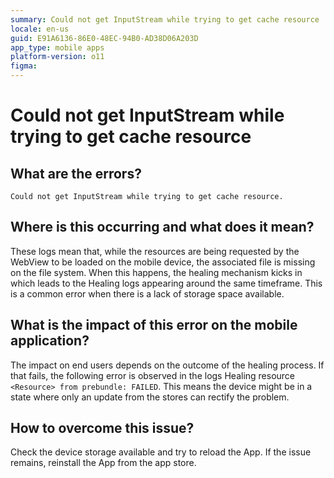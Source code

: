 ```yaml
---
summary: Could not get InputStream while trying to get cache resource 
locale: en-us
guid: E91A6136-86E0-48EC-94B0-AD38D06A203D
app_type: mobile apps
platform-version: o11
figma:
---
```


# Could not get InputStream while trying to get cache resource  

## What are the errors?

``Could not get InputStream while trying to get cache resource.``

## Where is this occurring and what does it mean?

These logs mean that, while the resources are being requested by the WebView to be loaded on the mobile device, the associated file is missing on the file system. When this happens, the healing mechanism kicks in which leads to the Healing logs appearing around the same timeframe. This is a common error when there is a lack of storage space available.

## What is the impact of this error on the mobile application?

The impact on end users depends on the outcome of the healing process. If that fails, the following error is observed in the logs Healing resource ``<Resource> from prebundle: FAILED``. This means the device might be in a state where only an update from the stores can rectify the problem.

## How to overcome this issue?

Check the device storage available and try to reload the App. If the issue remains, reinstall the App from the app store.
